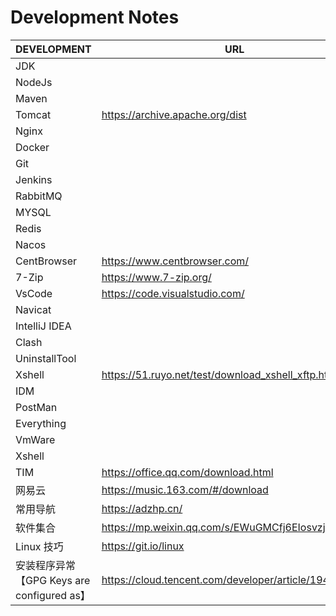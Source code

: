 # Development Notes

| DEVELOPMENT                                | URL                                                 | NOTES |
| ------------------------------------------ | --------------------------------------------------- | ----- |
| JDK                                        |                                                     |       |
| NodeJs                                     |                                                     |       |
| Maven                                      |                                                     |       |
| Tomcat                                     | https://archive.apache.org/dist                     |       |
| Nginx                                      |                                                     |       |
| Docker                                     |                                                     |       |
| Git                                        |                                                     |       |
| Jenkins                                    |                                                     |       |
| RabbitMQ                                   |                                                     |       |
| MYSQL                                      |                                                     |       |
| Redis                                      |                                                     |       |
| Nacos                                      |                                                     |       |
| CentBrowser                                | https://www.centbrowser.com/                        |       |
| 7-Zip                                      | https://www.7-zip.org/                              |       |
| VsCode                                     | https://code.visualstudio.com/                      |       |
| Navicat                                    |                                                     |       |
| IntelliJ IDEA                              |                                                     |       |
| Clash                                      |                                                     |       |
| UninstallTool                              |                                                     |       |
| Xshell                                     | https://51.ruyo.net/test/download_xshell_xftp.html  |       |
| IDM                                        |                                                     |       |
| PostMan                                    |                                                     |       |
| Everything                                 |                                                     |       |
| VmWare                                     |                                                     |       |
| Xshell                                     |                                                     |       |
| TIM                                        | https://office.qq.com/download.html                 |       |
| 网易云                                     | https://music.163.com/#/download                    |       |
| 常用导航                                   | https://adzhp.cn/                                   |       |
| 软件集合                                   | https://mp.weixin.qq.com/s/EWuGMCfj6EIosvzjdWh9Fw   |       |
| Linux 技巧                                 | https://git.io/linux                                |       |
| 安装程序异常【GPG Keys are configured as】 | https://cloud.tencent.com/developer/article/1940459 |       |
